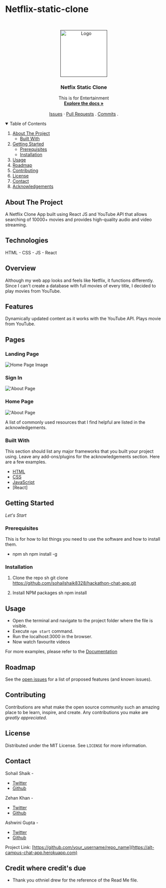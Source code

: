 # Netflix-static-clone

<!--
* Thanks for checking out the Best-README-Template. If you have a suggestion
* that would make this better, please fork the repo and create a pull request
* or simply open an issue with the tag "enhancement".
* Thanks again! Now go create something AMAZING! :D
-->



<!-- PROJECT SHIELDS -->
<!--
* I'm using markdown "reference style" links for readability.
* Reference links are enclosed in brackets [ ] instead of parentheses ( ).
* See the bottom of this document for the declaration of the reference variables
* for contributors-url, forks-url, etc. This is an optional, concise syntax you may use.
* https://www.markdownguide.org/basic-syntax/#reference-style-links
-->


<!-- PROJECT LOGO -->
<br />
<p align="center">
  <a href="">
    <img src="./logo.png" alt="Logo" width="150" height="150" style="background-color:#FFFFFF;">
  </a>

  <h3 align="center">Netfix Static Clone</h3>

  <p align="center">
   This is for Entertainment 
    <br />
    <a href="https://github.com/sohailshaik8328/hackathon-chat-app"><strong>Explore the docs »</strong></a>
    <br />
    <br />
    <a href="https://github.com/sohailshaik8328/hackathon-chat-app/issues">Issues</a>
    ·
    <a href="https://github.com/sohailshaik8328/hackathon-chat-app/pulls">Pull Requests</a>
    .
      <a href="https://github.com/sohailshaik8328/hackathon-chat-app/commits">Commits</a>
    .
    </p>
</p>



<!-- TABLE OF CONTENTS -->
<details open="open">
  <summary>Table of Contents</summary>
  <ol>
    <li>
      <a href="#about-the-project">About The Project</a>
      <ul>
        <li><a href="#built-with">Built With</a></li>
      </ul>
    </li>
    <li>
      <a href="#getting-started">Getting Started</a>
      <ul>
        <li><a href="#prerequisites">Prerequisites</a></li>
        <li><a href="#installation">Installation</a></li>
      </ul>
    </li>
    <li><a href="#usage">Usage</a></li>
    <li><a href="#roadmap">Roadmap</a></li>
    <li><a href="#contributing">Contributing</a></li>
    <li><a href="#license">License</a></li>
    <li><a href="#contact">Contact</a></li>
    <li><a href="#acknowledgements">Acknowledgements</a></li>
  </ol>
</details>



<!-- ABOUT THE PROJECT -->
## About The Project

A Netflix Clone App built using React JS and YouTube API that allows searching of 10000+ movies and provides  high-quality audio and video streaming.

## Technologies
HTML - CSS - JS - React

## Overview
Although my web app looks and feels like Netflix, it functions differently. Since I can't create a database with full movies of every title, I decided to play movies from YouTube. 


## Features

Dynamically updated content as it works with the YouTube API.
Plays movie from YouTube.

## Pages

### Landing Page

![Home Page Image](./home.png)
### Sign In 

!['About Page](./aboutpage.png)

###  Home Page

!['About Page](./aboutpage.png)




A list of commonly used resources that I find helpful are listed in the acknowledgements.

### Built With

This section should list any major frameworks that you built your project using. Leave any add-ons/plugins for the acknowledgements section. Here are a few examples.
* [HTML](https://en.wikipedia.org/wiki/HTML)
* [CSS](https://en.wikipedia.org/wiki/CSS)
* [JavaScript](https://javascript.info/)
* [React]


<!-- GETTING STARTED -->
## Getting Started

*Let's Start*

### Prerequisites

This is for how to list things you need to use the software and how to install them.
* npm
  sh
  npm install -g
  

### Installation

1. Clone the repo
   sh
   git clone https://github.com/sohailshaik8328/hackathon-chat-app.git
   
2. Install NPM packages
   sh
   npm install
   
  
  


<!-- USAGE EXAMPLES -->
## Usage


 - Open the terminal and navigate to the project folder where the file is visible.
 - Execute `npm start` command.
 - Run the localhost:3000 in the browser.
 - Now watch favourite videos 

For more examples, please refer to the [Documentation](https://example.com)



<!-- ROADMAP -->
## Roadmap

See the [open issues](https://github.com/sohailshaik8328/hackathon-chat-app/issues) for a list of proposed features (and known issues).



<!-- CONTRIBUTING -->
## Contributing

Contributions are what make the open source community such an amazing place to be learn, inspire, and create. Any contributions you make are *greatly appreciated*.




<!-- LICENSE -->
## License

Distributed under the MIT License. See `LICENSE` for more information.



<!-- CONTACT -->
## Contact

Sohail Shaik - 

- [Twitter](https://twitter.com/SohailS24733102)
- [Github](https://github.com/sohailshaik8328)


Zehan Khan - 

- [Twitter](https://twitter.com/zehan9211)
- [Github](https://github.com/zehan12)


Ashwini Gupta - 
- [Twitter](https://twitter.com/Ashwinigpt)
- [Github](https://github.com/ashwinigpt)



Project Link: [https://github.com/your_username/repo_name](https://alt-campus-chat-app.herokuapp.com)


## Credit where credit's due

- Thank you othniel drew for the reference of the Read Me file. 





<!-- MARKDOWN LINKS & IMAGES -->
<!-- https://www.markdownguide.org/basic-syntax/#reference-style-links -->
[contributors-shield]: https://img.shields.io/github/contributors/othneildrew/Best-README-Template.svg?style=for-the-badge
[contributors-url]: https://github.com/othneildrew/Best-README-Template/graphs/contributors
[forks-shield]: https://img.shields.io/github/forks/othneildrew/Best-README-Template.svg?style=for-the-badge
[forks-url]: https://github.com/othneildrew/Best-README-Template/network/members
[stars-shield]: https://img.shields.io/github/stars/othneildrew/Best-README-Template.svg?style=for-the-badge
[stars-url]: https://github.com/othneildrew/Best-README-Template/stargazers
[issues-shield]: https://img.shields.io/github/issues/othneildrew/Best-README-Template.svg?style=for-the-badge
[issues-url]: https://github.com/othneildrew/Best-README-Template/issues
[license-shield]: https://img.shields.io/github/license/othneildrew/Best-README-Template.svg?style=for-the-badge
[license-url]: https://github.com/othneildrew/Best-README-Template/blob/master/LICENSE.txt
[linkedin-shield]: https://img.shields.io/badge/-LinkedIn-black.svg?style=for-the-badge&logo=linkedin&colorB=555
[linkedin-url]: https://linkedin.com/in/othneildrew
[product-screenshot]: images/template.png
[home-screenshot]: images/template.png
[about-screenshot]: images/about.png
[contact-screenshot]: images/contact.png
[input-screenshot]: images/input.png
